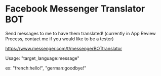 # Facebook Messenger Translator BOT

Send messages to me to have them translated! (currently in App Review Process, contact me if you would like to be a tester)

https://www.messenger.com/t/messengerBOTtranslator

Usage: "target_language:message"

ex: "french:hello!", "german:goodbye!"
